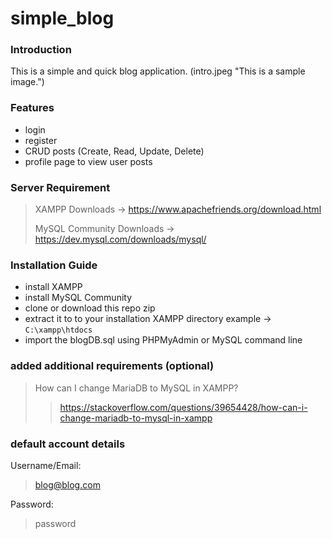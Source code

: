 # simple_blog

### Introduction
This is a simple and quick blog application.
(intro.jpeg "This is a sample image.")

### Features
- login
- register
- CRUD posts (Create, Read, Update, Delete)
- profile page to view user posts

### Server Requirement
> XAMPP Downloads -> https://www.apachefriends.org/download.html
> 
>MySQL Community Downloads -> https://dev.mysql.com/downloads/mysql/
>

### Installation Guide
- install XAMPP
- install MySQL Community
- clone or download this repo zip
- extract it to to your installation XAMPP directory example -> `C:\xampp\htdocs`
- import the blogDB.sql using PHPMyAdmin or MySQL command line

### added additional requirements (optional)
> How can I change MariaDB to MySQL in XAMPP? 
>
>>https://stackoverflow.com/questions/39654428/how-can-i-change-mariadb-to-mysql-in-xampp

### default account details
Username/Email:
> blog@blog.com
>
Password:
>password
>
